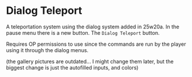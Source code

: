 # Dialog Teleport
A teleportation system using the dialog system added in 25w20a. In the pause menu there is a new button. The `Dialog Teleport` button.

Requires OP permissions to use since the commands are run by the player using it through the dialog menus.

(the gallery pictures are outdated... I might change them later, but the biggest change is just the autofilled inputs, and colors)
